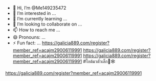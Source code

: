 - 👋 Hi, I’m @Me149235472
- 👀 I’m interested in ...
- 🌱 I’m currently learning ...
- 💞️ I’m looking to collaborate on ...
- 📫 How to reach me ...
- 😄 Pronouns: ...
- ⚡ Fun fact: ...
https://galicia889.com/register?member_ref=acajm29006119991
https://galicia889.com/register?member_ref=acajm29006119991
https://galicia889.com/register?member_ref=acajm29006119991
#ไอต้มวตัวเล็ก🌹🕸️
<!---
Me149235472/Me149235472 is a ✨ special ✨ repository because its `README.md` (this file) appears on your GitHub profile.
You can click the Preview link to take a look at your changes.
--->
https://galicia889.com/register?member_ref=acajm29006119991
